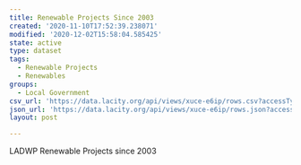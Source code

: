 ```yaml
---
title: Renewable Projects Since 2003
created: '2020-11-10T17:52:39.238071'
modified: '2020-12-02T15:58:04.585425'
state: active
type: dataset
tags:
  - Renewable Projects
  - Renewables
groups:
  - Local Government
csv_url: 'https://data.lacity.org/api/views/xuce-e6ip/rows.csv?accessType=DOWNLOAD'
json_url: 'https://data.lacity.org/api/views/xuce-e6ip/rows.json?accessType=DOWNLOAD'
layout: post

---
```

LADWP Renewable Projects since 2003
